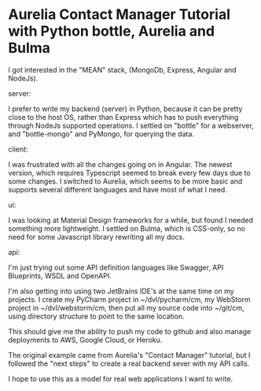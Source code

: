 # Aurelia Contact Manager Tutorial with Python bottle, Aurelia and Bulma

I got interested in the "MEAN" stack, (MongoDb, Express, Angular and NodeJs).

server:

I prefer to write my backend (server) in Python, because it can be pretty
close to the host OS, rather than Express which has to push everything through
NodeJs supported operations.  I settled on "bottle" for a webserver, and
"bottle-mongo" and PyMongo, for querying the data.

client:

I was frustrated with all the changes going on in Angular.  The newest version,
which requires Typescript seemed to break every few days due to some changes.
I switched to Aurelia, which seems to be more basic and supports several
different languages and have most of what I need.

ui:

I was looking at Material Design frameworks for a while, but found I needed
something more lightweight.  I settled on Bulma, which is CSS-only, so no
need for some Javascript library rewriting all my docs.

api:

I'm just trying out some API definition languages like Swagger, API Blueprints,
WSDL and OpenAPI.

I'm also getting into using two JetBrains IDE's at the same time on my
projects.  I create my PyCharm project in ~/dvl/pycharm/cm, my WebStorm project
in ~/dvl/webstorm/cm, then put all my source code into ~/git/cm, using
directory structure to point to the same location.

This should give me the ability to push my code to github and also manage
deployments to AWS, Google Cloud, or Heroku.

The original example came from Aurelia's "Contact Manager" tutorial, but I
followed the "next steps" to create a real backend sever with my API calls.

I hope to use this as a model for real web applications I want to write.
